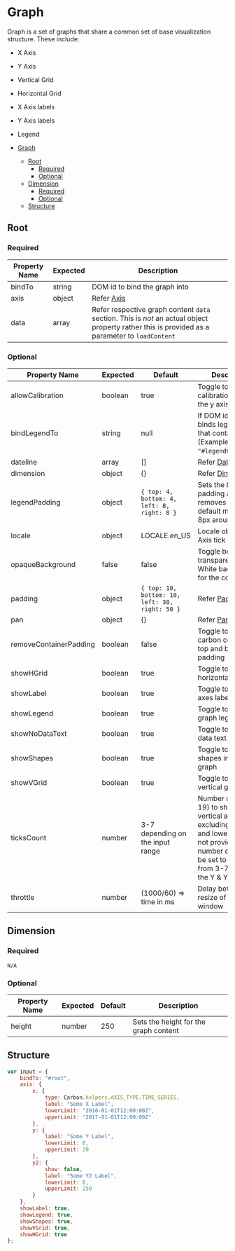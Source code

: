 # Graph

Graph is a set of graphs that share a common set of base visualization structure. These include:

-   X Axis
-   Y Axis
-   Vertical Grid
-   Horizontal Grid
-   X Axis labels
-   Y Axis labels
-   Legend

-   [Graph](#Graph)
    -   [Root](#root)
        -   [Required](#required)
        -   [Optional](#optional)
    -   [Dimension](#dimension)
        -   [Required](#required-1)
        -   [Optional](#optional-1)
    -   [Structure](#structure)

## Root

### Required

| Property Name | Expected | Description                                                                                                                                    |
| ------------- | -------- | ---------------------------------------------------------------------------------------------------------------------------------------------- |
| bindTo        | string   | DOM id to bind the graph into                                                                                                                  |
| axis          | object   | Refer [Axis](../helpers/Axes.md)                                                                                                               |
| data          | array    | Refer respective graph content `data` section. This is _not_ an actual object property rather this is provided as a parameter to `loadContent` |

### Optional

| Property Name          | Expected | Default                                        | Description                                                                                                                                                                                 |
| ---------------------- | -------- | ---------------------------------------------- | ------------------------------------------------------------------------------------------------------------------------------------------------------------------------------------------- |
| allowCalibration       | boolean  | true                                           | Toggle to allow calibration to adjust the y axis                                                                                                                                            |
| bindLegendTo           | string   | null                                           | If DOM id provided, binds legend into that container (Example: `"#legendContainer"`)                                                                                                        |
| dateline               | array    | []                                             | Refer [Dateline](../helpers/Dateline.md)                                                                                                                                                    |
| dimension              | object   | {}                                             | Refer [Dimension](#dimension)                                                                                                                                                               |
| legendPadding          | object   | `{ top: 4, bottom: 4, left: 8, right: 8 }`     | Sets the legend padding and removes the carbon default margin of 8px around legend                                                                                                          |
| locale                 | object   | LOCALE.en_US                                   | Locale object for X-Axis tick values                                                                                                                                                        |
| opaqueBackground       | false    | false                                          | Toggle between a transparent or White background for the container                                                                                                                          |
| padding                | object   | `{ top: 10, bottom: 10, left: 30, right: 50 }` | Refer [Padding](../controls/Padding.md)                                                                                                                                                     |
| pan                    | object   | {}                                             | Refer [Panning](../controls/Panning.md)                                                                                                                                                     |
| removeContainerPadding | boolean  | false                                          | Toggle to remove carbon container top and bottom padding                                                                                                                                    |
| showHGrid              | boolean  | true                                           | Toggle to show horizontal grid                                                                                                                                                              |
| showLabel              | boolean  | true                                           | Toggle to show axes labels                                                                                                                                                                  |
| showLegend             | boolean  | true                                           | Toggle to show graph legend                                                                                                                                                                 |
| showNoDataText         | boolean  | true                                           | Toggle to show no data text                                                                                                                                                                 |
| showShapes             | boolean  | true                                           | Toggle to show shapes in the line graph                                                                                                                                                     |
| showVGrid              | boolean  | true                                           | Toggle to show vertical grid                                                                                                                                                                |
| ticksCount             | number   | 3-7 depending on the input range               | Number of ticks (0-19) to show on the vertical axes, excluding the upper and lower limits, if not provided, the number of ticks will be set to a value from 3-7, based on the Y & Y2 range. |
| throttle               | number   | (1000/60) => time in ms                        | Delay between resize of a browser window                                                                                                                                                    |

## Dimension

### Required

`N/A`

### Optional

| Property Name | Expected | Default | Description                           |
| ------------- | -------- | ------- | ------------------------------------- |
| height        | number   | 250     | Sets the height for the graph content |

## Structure

```javascript
var input = {
    bindTo: "#root",
    axis: {
        x: {
            type: Carbon.helpers.AXIS_TYPE.TIME_SERIES,
            label: "Some X Label",
            lowerLimit: "2016-01-01T12:00:00Z",
            upperLimit: "2017-01-01T12:00:00Z"
        },
        y: {
            label: "Some Y Label",
            lowerLimit: 0,
            upperLimit: 20
        },
        y2: {
            show: false,
            label: "Some Y2 Label",
            lowerLimit: 0,
            upperLimit: 250
        }
    },
    showLabel: true,
    showLegend: true,
    showShapes: true,
    showVGrid: true,
    showHGrid: true
};
```
